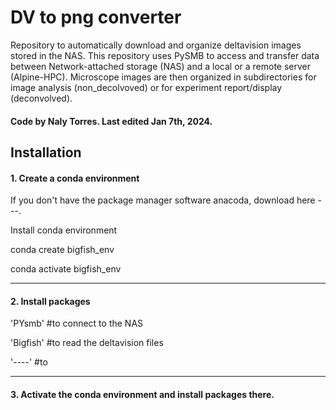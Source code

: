# DV to png converter
Repository to automatically download and organize deltavision images stored in the NAS.  This repository uses PySMB to access and transfer data between Network-attached storage (NAS) and a local or a remote server (Alpine-HPC). Microscope images are then organized in subdirectories for image analysis (non_decolvoved) or for experiment report/display (deconvolved). 
#### Code by Naly Torres. Last edited Jan 7th, 2024. 

## Installation
#### 1. Create a conda environment
If you don't have the package manager software anacoda, download here ---.

Install conda environment

conda create bigfish_env

conda activate bigfish_env

----
#### 2. Install packages

'PYsmb' #to connect to the NAS

'Bigfish' #to read the deltavision files

'----' #to 

----
#### 3. Activate the conda environment and install packages there.




